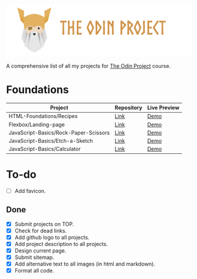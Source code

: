 <img src="toplogo.png" class="center">

A comprehensive list of all my projects for 
[The Odin Project](https://www.theodinproject.com/) course. 

# Foundations

| Project | Repository| Live Preview|                        
|---------|--------|---------|
|HTML-Foundations/Recipes| [Link](https://github.com/creme332/my-odin-projects/tree/main/odin-recipes)     |   [Demo](https://creme332.github.io/my-odin-projects/odin-recipes/) |
|Flexbox/Landing-page| [Link](https://github.com/creme332/my-odin-projects/tree/main/landing-page)     |   [Demo](https://creme332.github.io/my-odin-projects/landing-page/) |
|JavaScript-Basics/Rock-Paper-Scissors| [Link](https://github.com/creme332/my-odin-projects/tree/main/rps-game)     |   [Demo](https://creme332.github.io/my-odin-projects/rps-game/) |
|JavaScript-Basics/Etch-a-Sketch| [Link](https://github.com/creme332/my-odin-projects/tree/main/etch-a-sketch)     |   [Demo](https://creme332.github.io/my-odin-projects/etch-a-sketch/) |
|JavaScript-Basics/Calculator| [Link](https://github.com/creme332/my-odin-projects/tree/main/calculator)    |   [Demo](https://creme332.github.io/my-odin-projects/calculator/) |

# To-do
- [ ] Add favicon.

## Done
- [x] Submit projects on TOP.
- [x] Check for dead links.
- [x] Add github logo to all projects.
- [x] Add project description to all projects.
- [x] Design current page.
- [x] Submit sitemap.
- [x] Add alternative text to all images (in html and markdown).
- [x] Format all code.
